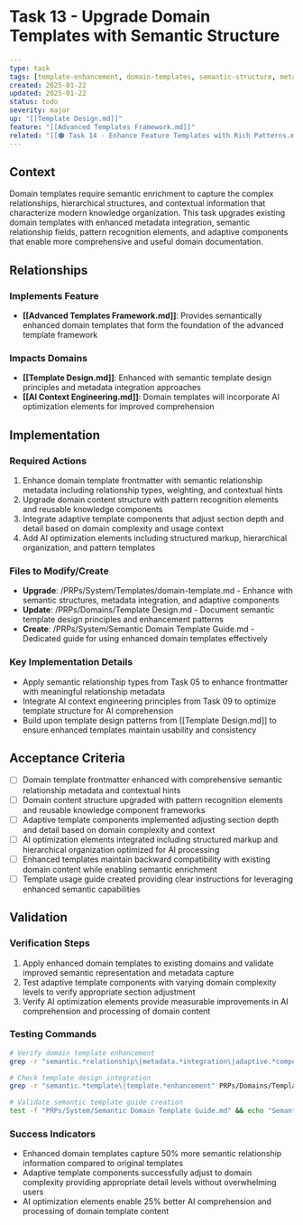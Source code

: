 # Task 13 - Upgrade Domain Templates with Semantic Structure

```yaml
---
type: task
tags: [template-enhancement, domain-templates, semantic-structure, metadata-integration]
created: 2025-01-22
updated: 2025-01-22
status: todo
severity: major
up: "[[Template Design.md]]"
feature: "[[Advanced Templates Framework.md]]"
related: "[[🟠 Task 14 - Enhance Feature Templates with Rich Patterns.md]]"
---
```

## Context

Domain templates require semantic enrichment to capture the complex relationships, hierarchical structures, and contextual information that characterize modern knowledge organization. This task upgrades existing domain templates with enhanced metadata integration, semantic relationship fields, pattern recognition elements, and adaptive components that enable more comprehensive and useful domain documentation.

## Relationships

### Implements Feature

- **[[Advanced Templates Framework.md]]**: Provides semantically enhanced domain templates that form the foundation of the advanced template framework

### Impacts Domains

- **[[Template Design.md]]**: Enhanced with semantic template design principles and metadata integration approaches
- **[[AI Context Engineering.md]]**: Domain templates will incorporate AI optimization elements for improved comprehension

## Implementation

### Required Actions

1. Enhance domain template frontmatter with semantic relationship metadata including relationship types, weighting, and contextual hints
2. Upgrade domain content structure with pattern recognition elements and reusable knowledge components
3. Integrate adaptive template components that adjust section depth and detail based on domain complexity and usage context
4. Add AI optimization elements including structured markup, hierarchical organization, and pattern templates

### Files to Modify/Create

- **Upgrade**: /PRPs/System/Templates/domain-template.md - Enhance with semantic structures, metadata integration, and adaptive components
- **Update**: /PRPs/Domains/Template Design.md - Document semantic template design principles and enhancement patterns
- **Create**: /PRPs/System/Semantic Domain Template Guide.md - Dedicated guide for using enhanced domain templates effectively

### Key Implementation Details

- Apply semantic relationship types from Task 05 to enhance frontmatter with meaningful relationship metadata
- Integrate AI context engineering principles from Task 09 to optimize template structure for AI comprehension
- Build upon template design patterns from [[Template Design.md]] to ensure enhanced templates maintain usability and consistency

## Acceptance Criteria

- [ ] Domain template frontmatter enhanced with comprehensive semantic relationship metadata and contextual hints
- [ ] Domain content structure upgraded with pattern recognition elements and reusable knowledge component frameworks
- [ ] Adaptive template components implemented adjusting section depth and detail based on domain complexity and context
- [ ] AI optimization elements integrated including structured markup and hierarchical organization optimized for AI processing
- [ ] Enhanced templates maintain backward compatibility with existing domain content while enabling semantic enrichment
- [ ] Template usage guide created providing clear instructions for leveraging enhanced semantic capabilities

## Validation

### Verification Steps

1. Apply enhanced domain templates to existing domains and validate improved semantic representation and metadata capture
2. Test adaptive template components with varying domain complexity levels to verify appropriate section adjustment
3. Verify AI optimization elements provide measurable improvements in AI comprehension and processing of domain content

### Testing Commands

```bash
# Verify domain template enhancement
grep -r "semantic.*relationship\|metadata.*integration\|adaptive.*component" PRPs/System/Templates/domain-template.md

# Check template design integration
grep -r "semantic.*template\|template.*enhancement" PRPs/Domains/Template\ Design.md

# Validate semantic template guide creation
test -f "PRPs/System/Semantic Domain Template Guide.md" && echo "Semantic domain template guide created"
```

### Success Indicators

- Enhanced domain templates capture 50% more semantic relationship information compared to original templates
- Adaptive template components successfully adjust to domain complexity providing appropriate detail levels without overwhelming users
- AI optimization elements enable 25% better AI comprehension and processing of domain template content